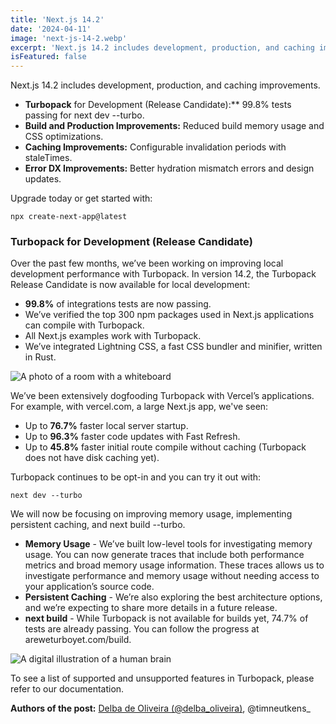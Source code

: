 ```yaml
---
title: 'Next.js 14.2'
date: '2024-04-11'
image: 'next-js-14-2.webp'
excerpt: 'Next.js 14.2 includes development, production, and caching improvements.'
isFeatured: false
---
```


Next.js 14.2 includes development, production, and caching improvements.

-   **Turbopack** for Development (Release Candidate):\*\* 99.8% tests passing for next dev --turbo.
-   **Build and Production Improvements:** Reduced build memory usage and CSS optimizations.
-   **Caching Improvements:** Configurable invalidation periods with staleTimes.
-   **Error DX Improvements:** Better hydration mismatch errors and design updates.

Upgrade today or get started with:

```
npx create-next-app@latest
```

### Turbopack for Development (Release Candidate)

Over the past few months, we’ve been working on improving local development performance with Turbopack. In version 14.2, the Turbopack Release Candidate is now available for local development:

-   **99.8%** of integrations tests are now passing.
-   We’ve verified the top 300 npm packages used in Next.js applications can compile with Turbopack.
-   All Next.js examples work with Turbopack.
-   We’ve integrated Lightning CSS, a fast CSS bundler and minifier, written in Rust.

![A photo of a room with a whiteboard](whiteboard.webp)

We’ve been extensively dogfooding Turbopack with Vercel’s applications. For example, with vercel.com, a large Next.js app, we've seen:

-   Up to **76.7%** faster local server startup.
-   Up to **96.3%** faster code updates with Fast Refresh.
-   Up to **45.8%** faster initial route compile without caching (Turbopack does not have disk caching yet).

Turbopack continues to be opt-in and you can try it out with:

```
next dev --turbo
```

We will now be focusing on improving memory usage, implementing persistent caching, and next build --turbo.

-   **Memory Usage** - We’ve built low-level tools for investigating memory usage. You can now generate traces that include both performance metrics and broad memory usage information. These traces allows us to investigate performance and memory usage without needing access to your application’s source code.
-   **Persistent Caching** - We’re also exploring the best architecture options, and we’re expecting to share more details in a future release.
-   **next build** - While Turbopack is not available for builds yet, 74.7% of tests are already passing. You can follow the progress at areweturboyet.com/build.

![A digital illustration of a human brain](human-brain.webp)

To see a list of supported and unsupported features in Turbopack, please refer to our documentation.

**Authors of the post:** [Delba de Oliveira (@delba_oliveira)](https://twitter.com/delba_oliveira), @timneutkens_
